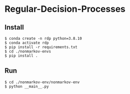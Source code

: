# Regular-Decision-Processes

## Install

```
$ conda create -n rdp python=3.8.10
$ conda activate rdp
$ pip install -r requirements.txt
$ cd ./nonmarkov-envs
$ pip install .
```

## Run

``` 
$ cd ./nonmarkov-env/nonmarkov-env
$ python __main__.py
```
